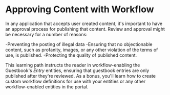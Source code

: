 # Approving Content with Workflow

In any application that accepts user created content, it's important to have an
approval process for publishing that content. Review and approval might be
necessary for a number of reasons:

-Preventing the posting of illegal data
-Ensuring that no objectionable content, such as profanity, images, or any
other violation of the terms of use, is published. 
-Protecting the quality of published content. 

This learning path instructs the reader in workflow-enabling the Guestbook's
*Entry* entities, ensuring that guestbook entries are only published after
they're reviewed. As a bonus, you'll learn how to create custom workflow
definitions for use with your entities or any other workflow-enabled entities
in the portal.

<!-- When workflow is enabled for the Guestbook App, add a screenshot -->


